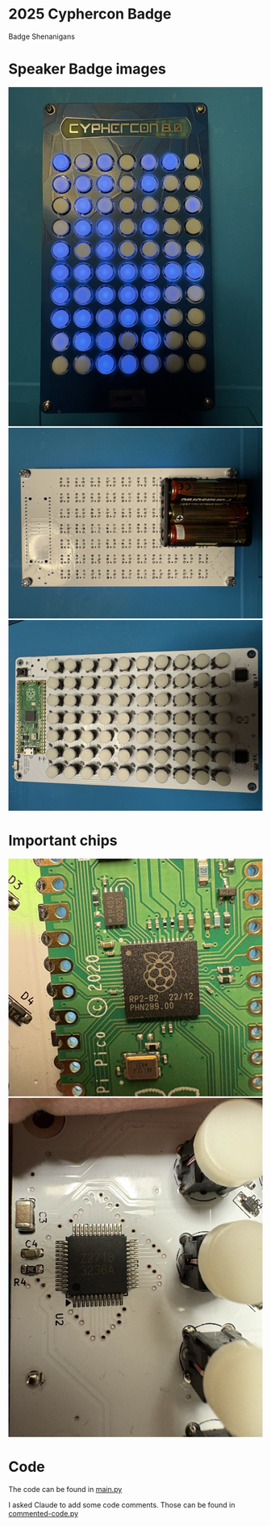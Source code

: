 # 2025 Cyphercon Badge
Badge Shenanigans

# Speaker Badge images
![Badge1](images/signal-2025-04-02-204610_006.jpeg)
![Badge2](images/signal-2025-04-02-204610_005.jpeg)
![Badge3](images/signal-2025-04-02-204610_004.jpeg)

# Important chips
![Badge4](images/signal-2025-04-02-204610_003.jpeg)
![Badge5](images/signal-2025-04-02-204610_002.jpeg)

# Code
The code can be found in [main.py](code/main.py)

I asked Claude to add some code comments. Those can be found in [commented-code.py](code/commented-code.py)